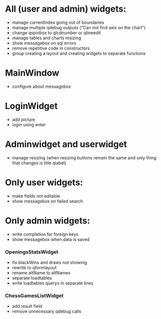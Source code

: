 # All (user and admin) widgets:
- manage currentIndex going out of boundaries
- manage multiple qdebug outputs ("Can not find axis on the chart")
- change qspinbox to qlcdnumber or qlineedit
- manage tables and charts resizing
- show messagebox on sql errors
- remove repetitive code in constructors
- group creating a layout and creating widgets to separate functions
# MainWindow
- configure about messagebox
# LoginWidget
- add picture
- login using enter
# Adminwidget and userwidget
- manage resizing (when resizing buttons remain the same and only thing that changes is title qlabel)
# Only user widgets:
- make fields not editable
- show messagebox on failed search
# Only admin widgets:
- write completion for foreign keys
- show messagebox when data is saved
### OpeningsStatsWidget
- fix blackWins and draws not showing
- rewrite to qformlayout
- rename altName to altNames
- separate loadtables
- write loadtables querys in separate lines
### ChessGamesListWidget
- add result field
- remove unnecessary qdebug calls

